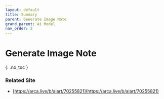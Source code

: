 ```yaml
---
layout: default
title: Summary
parent: Generate Image Note
grand_parent: Ai Model
nav_order: 2
---
```


# Generate Image Note
{: .no_toc }



### Related Site

* [https://arca.live/b/aiart/70255821](https://arca.live/b/aiart/70255821)
